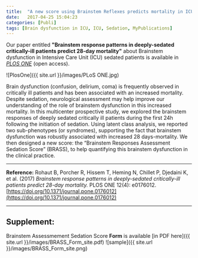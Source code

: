 ```yaml
---
title:  "A new score using Brainstem Reflexes predicts mortality in ICU patients receiving a deep sedation"
date:   2017-04-25 15:04:23
categories: [Publi]
tags: [Brain dysfunction in ICU, ICU, Sedation, MyPublications]
---
```


Our paper entitled **"Brainstem response patterns in deeply-sedated critically-ill patients predict 28-day mortality"** about Brainstem dysfunction in Intensive Care Unit (ICU) sedated patients is available in [*PLOS ONE*](https://doi.org/10.1371/journal.pone.0176012) (open access).

![PlosOne]({{ site.url }}/images/PLoS ONE.jpg)

Brain dysfunction (confusion, delirium, coma) is frequently observed in critically ill patients and has been associated with an increased mortality. Despite sedation, neurological assessment may help improve our understanding of the role of brainstem dysfunction in this increased mortality.
In this multicenter prospective study, we explored the brainstem responses of deeply sedated critically ill patients during the first 24h following the initiation of sedation. Using latent class analysis, we reported two sub-phenotypes (or syndromes), supporting the fact that brainstem dysfunction was robustly associated with increased 28 days-mortality.
We then designed a new score: the “Brainstem Responses Assessment Sedation Score” (BRASS), to help quantifying this brainstem dysfunction in the clinical practice.


---

**Reference:** Rohaut B, Porcher R, Hissem T, Heming N, Chillet P, Djedaini K, et al. (2017) *Brainstem response patterns in deeply-sedated critically-ill patients predict 28-day mortality.* PLOS ONE 12(4): e0176012. [https://doi.org/10.1371/journal.pone.0176012](https://doi.org/10.1371/journal.pone.0176012)


<script type="text/javascript">
  reddit_url = "https://doi.org/10.1371/journal.pone.0176012";
  reddit_title = "Brainstem response patterns in deeply-sedated critically-ill patients predict 28-day mortality";
  reddit_newwindow='1';
</script>
<script type="text/javascript" src="//www.redditstatic.com/button/button3.js"></script>

<script type='text/javascript' src='https://d1bxh8uas1mnw7.cloudfront.net/assets/embed.js'></script>
<div data-badge-popover="right" data-badge-type='donut' class="altmetric-embed"
data-doi="10.1371/journal.pone.0176012"></div>


---

## Supplement:
Brainstem Assessmement Sedation Score **Form** is available [in PDF here]({{ site.url }}/images/BRASS_Form_site.pdf)
![sample]({{ site.url }}/images/BRASS_Form_site.png)

